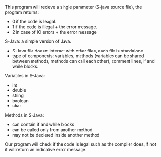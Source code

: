 This program will recieve a single parameter (S-java source file), the program returns:
- 0 if the code is leagal.
- 1 if the code is illegal + the error message.
- 2 in case of IO errors + the error message.

S-Java:
a simple version of Java.
- S-Java file doesnt interact with other files, each file is standalone.
- type of components: variables, methods (variables can be shared between methods, methods can call
each other), comment lines, if and while blocks.

Variables in S-Java:
- int
- double
- string
- boolean
- char

Methods in S-Java:
- can contain if and while blocks
- can be called only from another method
- may not be declered inside another method

Our program will check if the code is legal such as the compiler does, if not it will return an indicative
error message.
